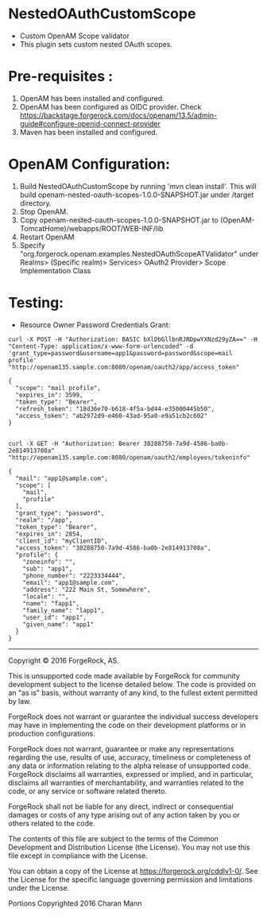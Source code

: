# NestedOAuthCustomScope

* Custom OpenAM Scope validator <br />
* This plugin sets custom nested OAuth scopes.

    
Pre-requisites :
================
1. OpenAM has been installed and configured.
2. OpenAM has been configured as OIDC provider. Check https://backstage.forgerock.com/docs/openam/13.5/admin-guide#configure-openid-connect-provider 
3. Maven has been installed and configured.

OpenAM Configuration:
=====================
1. Build NestedOAuthCustomScope by running 'mvn clean install'. This will build openam-nested-oauth-scopes-1.0.0-SNAPSHOT.jar under /target directory.
2. Stop OpenAM. 
3. Copy openam-nested-oauth-scopes-1.0.0-SNAPSHOT.jar to (OpenAM-TomcatHome)/webapps/ROOT/WEB-INF/lib
4. Restart OpenAM
5. Specify "org.forgerock.openam.examples.NestedOAuthScopeATValidator" under Realms> (Specific realm)> Services> OAuth2 Provider> Scope Implementation Class
  
Testing:
======== 
* Resource Owner Password Credentials Grant:
```
curl -X POST -H "Authorization: BASIC bXlDbGllbnRJRDpwYXNzd29yZA==" -H "Content-Type: application/x-www-form-urlencoded" -d 'grant_type=password&username=app1&password=password&scope=mail profile' "http://openam135.sample.com:8080/openam/oauth2/app/access_token"

{
  "scope": "mail profile",
  "expires_in": 3599,
  "token_type": "Bearer",
  "refresh_token": "18d36e70-b618-4f5a-bd44-e35000445b50",
  "access_token": "ab2972d9-e460-43ad-95a0-e9a51cb2c602"
}


curl -X GET -H "Authorization: Bearer 30288750-7a9d-4586-ba0b-2e814913708a" "http://openam135.sample.com:8080/openam/oauth2/employees/tokeninfo"

{
  "mail": "app1@sample.com",
  "scope": [
    "mail",
    "profile"
  ],
  "grant_type": "password",
  "realm": "/app",
  "token_type": "Bearer",
  "expires_in": 2854,
  "client_id": "myClientID",
  "access_token": "30288750-7a9d-4586-ba0b-2e814913708a",
  "profile": {
    "zoneinfo": "",
    "sub": "app1",
    "phone_number": "2223334444",
    "email": "app1@sample.com",
    "address": "222 Main St, Somewhere",
    "locale": "",
    "name": "fapp1",
    "family_name": "lapp1",
    "user_id": "app1",
    "given_name": "app1"
  }
}
```

* * *

Copyright © 2016 ForgeRock, AS.

This is unsupported code made available by ForgeRock for community development subject to the license detailed below. The code is provided on an "as is" basis, without warranty of any kind, to the fullest extent permitted by law. 

ForgeRock does not warrant or guarantee the individual success developers may have in implementing the code on their development platforms or in production configurations.

ForgeRock does not warrant, guarantee or make any representations regarding the use, results of use, accuracy, timeliness or completeness of any data or information relating to the alpha release of unsupported code. ForgeRock disclaims all warranties, expressed or implied, and in particular, disclaims all warranties of merchantability, and warranties related to the code, or any service or software related thereto.

ForgeRock shall not be liable for any direct, indirect or consequential damages or costs of any type arising out of any action taken by you or others related to the code.

The contents of this file are subject to the terms of the Common Development and Distribution License (the License). You may not use this file except in compliance with the License.

You can obtain a copy of the License at https://forgerock.org/cddlv1-0/. See the License for the specific language governing permission and limitations under the License.

Portions Copyrighted 2016 Charan Mann
